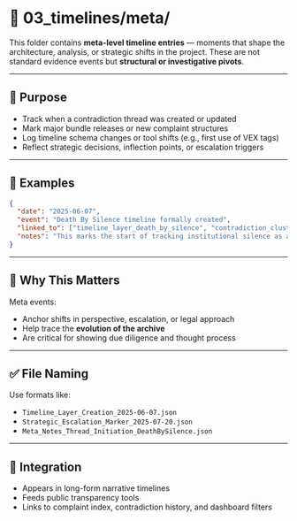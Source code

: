 
# 📁 03_timelines/meta/

This folder contains **meta-level timeline entries** — moments that shape the architecture, analysis, or strategic shifts in the project. These are not standard evidence events but **structural or investigative pivots**.

---

## 🧠 Purpose

- Track when a contradiction thread was created or updated
- Mark major bundle releases or new complaint structures
- Log timeline schema changes or tool shifts (e.g., first use of VEX tags)
- Reflect strategic decisions, inflection points, or escalation triggers

---

## 📂 Examples

```json
{
  "date": "2025-06-07",
  "event": "Death By Silence timeline formally created",
  "linked_to": ["timeline_layer_death_by_silence", "contradiction_cluster_sussex_police"],
  "notes": "This marks the start of tracking institutional silence as an active form of escalation and harm."
}
```

---

## 🔄 Why This Matters

Meta events:
- Anchor shifts in perspective, escalation, or legal approach
- Help trace the **evolution of the archive**
- Are critical for showing due diligence and thought process

---

## ✅ File Naming

Use formats like:
- `Timeline_Layer_Creation_2025-06-07.json`
- `Strategic_Escalation_Marker_2025-07-20.json`
- `Meta_Notes_Thread_Initiation_DeathBySilence.json`

---

## 🔗 Integration

- Appears in long-form narrative timelines
- Feeds public transparency tools
- Links to complaint index, contradiction history, and dashboard filters
